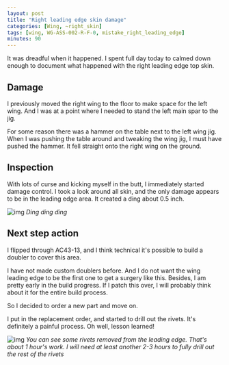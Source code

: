 ```yaml
---
layout: post
title: "Right leading edge skin damage"
categories: [Wing, ~right_skin]
tags: [wing, WG-ASS-002-R-F-0, mistake_right_leading_edge]
minutes: 90
---
```


It was dreadful when it happened. I spent full day today to calmed down enough to document what happened with the right leading edge top skin.

## Damage

I previously moved the right wing to the floor to make space for the left wing. And I was at a point where I needed to stand the left main spar to the jig.

For some reason there was a hammer on the table next to the left wing jig. When I was pushing the table around and tweaking the wing jig, I must have pushed the hammer. It fell straight onto the right wing on the ground.

## Inspection

With lots of curse and kicking myself in the butt, I immediately started damage control. I took a look around all skin, and the only damage appears to be in the leading edge area. It created a ding about 0.5 inch.

![img](https://lh3.googleusercontent.com/pw/AP1GczO5hL43EfaMO-WCJoSZA1ZNNoWH0NCpqZoAgyg9a2E5LTXpBFzAllMozEpRGBm3QY0Pe19GVO4WZNCqFrxCtE4mltxuzenroHDPW_lgfk58QkgzkE-MHPL1ydIOf4wEJWmJMLgbh97Wp9Ddvsuo95ys-g=w2320-h3092-s-no-gm?authuser=0)
_Ding ding ding_

## Next step action

I flipped through AC43-13, and I think technical it's possible to build a doubler to cover this area.

I have not made custom doublers before. And I do not want the wing leading edge to be the first one to get a surgery like this. Besides, I am pretty early in the build progress. If I patch this over, I will probably think about it for the entire build process.

So I decided to order a new part and move on.

I put in the replacement order, and started to drill out the rivets. It's definitely a painful process. Oh well, lesson learned!

![img](https://lh3.googleusercontent.com/pw/AP1GczPOKRRkqk3nLHpkgOAZrQT2wrK3Syz51RpTcEDDsEz5GDbNAFZkUBa4Orqr2Nu_en0wUSfzzL9lGcR5q84W7maTwSSBi7k0MDlgm424YB42ESpBZ_ajngs3k4XRizr0yjqMLrMVx2hbfyK7e8S2hIo7Cw=w2320-h3092-s-no-gm?authuser=0)
_You can see some rivets removed from the leading edge. That's about 1 hour's work. I will need at least another 2-3 hours to fully drill out the rest of the rivets_
